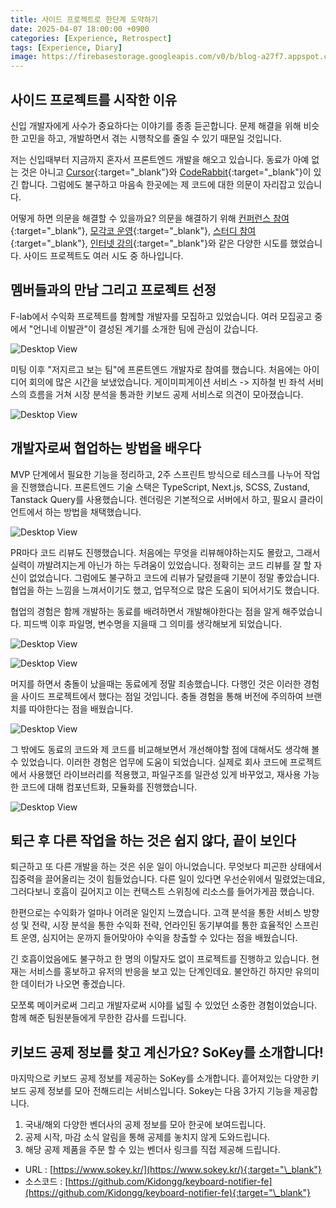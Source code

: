 ```yaml
---
title: 사이드 프로젝트로 한단계 도약하기
date: 2025-04-07 18:00:00 +0900
categories: [Experience, Retrospect]
tags: [Experience, Diary]
image: https://firebasestorage.googleapis.com/v0/b/blog-a27f7.appspot.com/o/images%2Fposts%2F19-side-project%2Fimage-1.png?alt=media&token=832e6e62-bdf7-4f35-989f-e930cd3bda70
---
```


## 사이드 프로젝트를 시작한 이유

신입 개발자에게 사수가 중요하다는 이야기를 종종 듣곤합니다. 문제 해결을 위해 비슷한 고민을 하고, 개발하면서 겪는 시행착오를 줄일 수 있기 때문일 것입니다.

저는 신입때부터 지금까지 혼자서 프론트엔드 개발을 해오고 있습니다. 동료가 아예 없는 것은 아니고 [Cursor](https://www.cursor.com/){:target="\_blank"}와 [CodeRabbit](https://www.coderabbit.ai/){:target="\_blank"}이 있긴 합니다. 그럼에도 불구하고 마음속 한곳에는 제 코드에 대한 의문이 자리잡고 있습니다.

어떻게 하면 의문을 해결할 수 있을까요? 의문을 해결하기 위해 [컨퍼런스 참여](https://kidongg.github.io/posts/infcon-2024/){:target="\_blank"}, [모각코 운영](https://sepia-session-b25.notion.site/51d83b079bdb4e088ae9d559866cc477?v=2bcb73796bb240e0890d6f84bf06a55a){:target="\_blank"}, [스터디 참여](https://kidongg.github.io/posts/optimization-3/){:target="\_blank"}, [인터넷 강의](https://kidongg.github.io/posts/react-clean-code-study/){:target="\_blank"}와 같은 다양한 시도를 했었습니다. 사이드 프로젝트도 여러 시도 중 하나입니다.

## 멤버들과의 만남 그리고 프로젝트 선정

F-lab에서 수익화 프로젝트를 함께할 개발자를 모집하고 있었습니다. 여러 모집공고 중에서 "언니네 이발관"이 결성된 계기를 소개한 팀에 관심이 갔습니다.

![Desktop View](https://firebasestorage.googleapis.com/v0/b/blog-a27f7.appspot.com/o/images%2Fposts%2F19-side-project%2Fimage-2.png?alt=media&token=418fc809-5e68-47cf-b077-36bf11c9c30c)

미팅 이후 "저지르고 보는 팀"에 프론트엔드 개발자로 참여를 했습니다. 처음에는 아이디어 회의에 많은 시간을 보냈었습니다. 게이미피게이션 서비스 -> 지하철 빈 좌석 서비스의 흐름을 거쳐 시장 분석을 통과한 키보드 공제 서비스로 의견이 모아졌습니다.

![Desktop View](https://firebasestorage.googleapis.com/v0/b/blog-a27f7.appspot.com/o/images%2Fposts%2F19-side-project%2Fimage-3.png?alt=media&token=a728757e-7677-43ff-8cab-736c6d4e3070)

## 개발자로써 협업하는 방법을 배우다

MVP 단계에서 필요한 기능을 정리하고, 2주 스프린트 방식으로 테스크를 나누어 작업을 진행했습니다. 프론트엔드 기술 스택은 TypeScript, Next.js, SCSS, Zustand, Tanstack Query를 사용했습니다. 렌더링은 기본적으로 서버에서 하고, 필요시 클라이언트에서 하는 방법을 채택했습니다.

![Desktop View](https://firebasestorage.googleapis.com/v0/b/blog-a27f7.appspot.com/o/images%2Fposts%2F19-side-project%2Fimage-6.png?alt=media&token=94b020e2-5a3f-4934-b003-f72d6188510a)

PR마다 코드 리뷰도 진행했습니다. 처음에는 무엇을 리뷰해야하는지도 몰랐고, 그래서 실력이 까발려지는게 아닌가 하는 두려움이 있었습니다. 정확히는 코드 리뷰를 잘 할 자신이 없었습니다. 그럼에도 불구하고 코드에 리뷰가 달렸을때 기분이 정말 좋았습니다. 협업을 하는 느낌을 느껴서이기도 했고, 업무적으로 많은 도움이 되어서기도 했습니다.

협업의 경험은 함께 개발하는 동료를 배려하면서 개발해야한다는 점을 알게 해주었습니다. 피드백 이후 파일명, 변수명을 지을때 그 의미를 생각해보게 되었습니다.

![Desktop View](https://firebasestorage.googleapis.com/v0/b/blog-a27f7.appspot.com/o/images%2Fposts%2F19-side-project%2Fimage-7.png?alt=media&token=00f705ab-8a0b-4989-9381-5af64546a09a)

![Desktop View](https://firebasestorage.googleapis.com/v0/b/blog-a27f7.appspot.com/o/images%2Fposts%2F19-side-project%2Fimage-8.png?alt=media&token=7fc3db61-ed46-4430-aeca-7e1fc06ef281)

머지를 하면서 충돌이 났을때는 동료에게 정말 죄송했습니다. 다행인 것은 이러한 경험을 사이드 프로젝트에서 했다는 점일 것입니다. 충돌 경험을 통해 버전에 주의하여 브랜치를 따야한다는 점을 배웠습니다.

![Desktop View](https://firebasestorage.googleapis.com/v0/b/blog-a27f7.appspot.com/o/images%2Fposts%2F19-side-project%2Fimage-9.png?alt=media&token=749a3181-a357-411f-a662-a74166f260a2)

그 밖에도 동료의 코드와 제 코드를 비교해보면서 개선해야할 점에 대해서도 생각해 볼 수 있었습니다. 이러한 경험은 업무에 도움이 되었습니다. 실제로 회사 코드에 프로젝트에서 사용했던 라이브러리를 적용했고, 파일구조를 일관성 있게 바꾸었고, 재사용 가능한 코드에 대해 컴포넌트화, 모듈화를 진행했습니다.

![Desktop View](https://firebasestorage.googleapis.com/v0/b/blog-a27f7.appspot.com/o/images%2Fposts%2F19-side-project%2Fimage-10.png?alt=media&token=2dabefdf-bc2a-44ae-9981-0fb5d74b8af1)

## 퇴근 후 다른 작업을 하는 것은 쉽지 않다, 끝이 보인다

퇴근하고 또 다른 개발을 하는 것은 쉬운 일이 아니었습니다. 무엇보다 피곤한 상태에서 집중력을 끌어올리는 것이 힘들었습니다. 다른 일이 있다면 우선순위에서 밀렸었는데요, 그러다보니 호흡이 길어지고 이는 컨택스트 스위칭에 리소스를 들어가게끔 했습니다.

한편으로는 수익화가 얼마나 어려운 일인지 느꼈습니다. 고객 분석을 통한 서비스 방향성 및 전략, 시장 분석을 통한 수익화 전략, 언라인된 동기부여를 통한 효율적인 스프린트 운영, 심지어는 운까지 들어맞아야 수익을 창출할 수 있다는 점을 배웠습니다.

긴 호흡이었음에도 불구하고 한 명의 이탈자도 없이 프로젝트를 진행하고 있습니다. 현재는 서비스를 홍보하고 유저의 반응을 보고 있는 단계인데요. 불안하긴 하지만 유의미한 데이터가 나오면 좋겠습니다.

모쪼록 메이커로써 그리고 개발자로써 시야를 넓힐 수 있었던 소중한 경험이었습니다. 함께 해준 팀원분들에게 무한한 감사를 드립니다.

## 키보드 공제 정보를 찾고 계신가요? SoKey를 소개합니다!

마지막으로 키보드 공제 정보를 제공하는 SoKey를 소개합니다. 흩어져있는 다양한 키보드 공제 정보를 모아 전해드리는 서비스입니다. Sokey는 다음 3가지 기능을 제공합니다.

1. 국내/해외 다양한 벤더사의 공제 정보를 모아 한곳에 보여드립니다.
2. 공제 시작, 마감 소식 알림을 통해 공제를 놓치지 않게 도와드립니다.
3. 해당 공제 제품을 주문 할 수 있는 벤더사 링크를 직접 제공해 드립니다.

- URL : [https://www.sokey.kr/](https://www.sokey.kr/){:target="\_blank"}
- 소스코드 : [https://github.com/Kidongg/keyboard-notifier-fe](https://github.com/Kidongg/keyboard-notifier-fe){:target="\_blank"}

